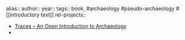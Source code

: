 alias::
author::
year::
tags:: book, #archaeology #pseudo-archaeology #[[introductory text]]
rel-projects::


- [Traces – An Open Introduction to Archaeology](https://textbooks.whatcom.edu/tracesarchaeology/)
-
